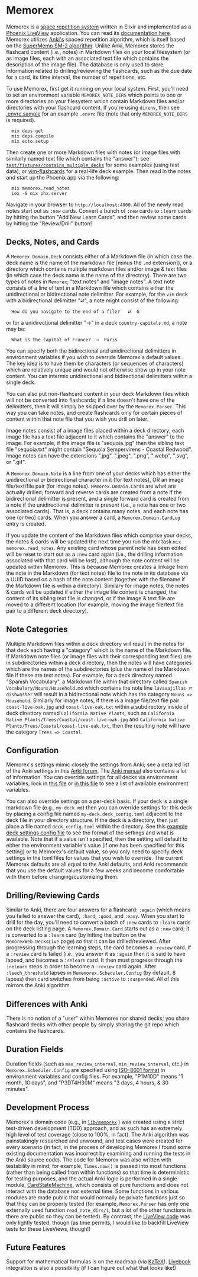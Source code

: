 #  Memorex

Memorex is a [space repetition system](https://en.wikipedia.org/wiki/Spaced_repetition) written in Elixir and implemented as a [Phoenix LiveView](https://github.com/phoenixframework/phoenix_live_view) application.  You can read its [documentation here](https://hexdocs.pm/memorex/). Memorex utilizes [Anki's](https://apps.ankiweb.net/) spaced repetition algorithm, which is itself based on the [SuperMemo SM-2 algorithm](https://faqs.ankiweb.net/what-spaced-repetition-algorithm.html).  Unlike Anki, Memorex stores the flashcard content (i.e., notes) in Markdown files on your local filesystem (or as image files, each with an associated text file which contains the description of the image file).  The database is only used to store information related to drilling/reviewing the flashcards, such as the due date for a card, its time interval, the number of repetitions, etc.

To use Memorex, first get it running on your local system.  First, you'll need to set an environment variable `MEMOREX_NOTE_DIRS` which points to one or more directories on your filesystem which contain Markdown files and/or directories with your flashcard content.  If you're using `direnv`, then see [.envrc.sample](https://github.com/woodward/memorex/blob/main/.envrc.sample) for an example `.envrc` file (note that only `MEMOREX_NOTE_DIRS` is required).

```
  mix deps.get
  mix deps.compile
  mix ecto.setup
```

Then create one or more Markdown files with notes (or image files with similarly named text file which contains the "answer"); see [`test/fixtures/contains_multiple_decks`](https://github.com/woodward/memorex/tree/main/test/fixtures/contains_multiple_decks) for some examples (using test data), or [vim-flashcards](https://github.com/woodward/vim-flashcards) for a real-life deck example.  Then read in the notes and start up the Phoenix app via the following:

```
  mix memorex.read_notes
  iex -S mix phx.server
```

Navigate in your browser to `http://localhost:4000`.  All of the newly read notes start out as `:new` cards.  Convert a bunch of `:new` cards to `:learn` cards by hitting the button "Add New Learn Cards", and then review some cards by hitting the "Review/Drill" button!

## Decks, Notes, and Cards

A `Memorex.Domain.Deck` consists either of a Markdown file (in which case the deck name is the name of the markdown file [minus the `.md` extension]), or a directory which contains multiple markdown files and/or image & text files (in which case the deck name is the name of the directory).  There are two types of notes in `Memorex`; "text notes" and "image notes".  A text note consists of a line of text in a Markdown file which contains either the unidirectional or bidirectional note delimitter. For example, for the `vim` deck with a bidirectional delimitter "⮂", a note might consist of the following:

```
  How do you navigate to the end of a file?   ⮂  G
```

or for a unidirectional delimitter "→" in a deck `country-capitals.md`, a note may be:

```
  What is the capital of France?  →  Paris
```

You can specify both the bidirectional and unidirectional delimitters in environment variables if you wish to override Memorex's default values.  The key idea is to have them be characters (or sequences of characters) which are relatively unique and would not otherwise show up in your note content.  You can intermix unidirectional and bidirectional delimitters within a single deck.

You can also put non-flashcard content in your deck Markdown files which will not be converted into flashcards; if a line doesn't have one of the delimitters, then it will simply be skipped over by the `Memorex.Parser`.  This way you can take notes, and create flashcards only for certain pieces of content within that note file that you wish you drill on later.

Image notes consist of a image files placed within a deck directory; each image file has a text file adjacent to it which contains the "answer" to the image.  For example, if the image file is "sequoia.jpg" then the sibling text file "sequoia.txt" might contain "Sequoia Sempervirens - Coastal Redwood".  Image notes can have the extensions ".jpg", ".jpeg", ".png", ".webp", ".svg", or ".gif".

A `Memorex.Domain.Note` is a line from one of your decks which has either the unidirectional or bidirectional character in it (for text notes), OR an image file/text/file pair (for image notes).  `Memorex.Domain.Card`s are what are actually drilled; forward and reverse cards are created from a note if the bidirectional delimitter is present, and a single forward card is created from a note if the unidirectional delimitter is present (i.e., a note has one or two associated cards).  That is, a deck contains many notes, and each note has one (or two) cards.  When you answer a card, a `Memorex.Domain.CardLog` entry is created.

If you update the content of the Markdown files which comprise your decks, the notes & cards will be updated the next time you run the mix task `mix memorex.read_notes`.  Any existing card whose parent note has been edited will be reset to start out as a `:new` card again (i.e., the drilling information associated with that card will be lost), although the note content will be updated within Memorex.  This is because Memorex creates a linkage from the note in the Markdown (for text notes) file to the note in its database via a UUID based on a hash of the note content (together with the filename if the Markdown file is within a directory).  Similary for image notes, the notes & cards will be updated if either the image file content is changed, the content of its sibling text file is changed, or if the image & text file are moved to a different location (for example, moving the image file/text file pair to a different deck directory).

## Note Categories

Multiple Markdown files within a deck directory will result in the notes for that deck each having a "category" which is the name of the Markdown file.  If Markdown note files (or image files with their corresponding text files) are in subdirectories within a deck directory, then the notes will have categories which are the names of the subdirectories (plus the name of the Markdown file if these are text notes).  For example, for a deck directory named "Spanish Vocabulary", a Markdown file within that directory called `Spanish Vocabulary/Nouns/Household.md` which contains the note line `lavavajillas ⮂ dishwasher` will result in a bidirectional note which has the category `Nouns => Household`.  Similarly for image notes, if there is a image file/text file pair `coast-live-oak.jpg` and `coast-live-oak.txt` within a subdirectory inside of deck directory named `California Native Plants`, such as `California Native Plants/Trees/Coastal/coast-live-oak.jpg` and `California Native Plants/Trees/Coastal/coast-live-oak.txt`, then the resulting note will have the category `Trees => Coastal`.

## Configuration

Memorex's settings mimic closely the settings from Anki; see a detailed list of the Anki settings in this [Anki forum](https://forums.ankiweb.net/t/deck-options-explained/213).  The [Anki manual](https://docs.ankiweb.net/deck-options.html) also contains a lot of information. You can override settings for all decks via environment variables; look in [this file](https://github.com/woodward/memorex/blob/main/.envrc.sample) or [in this file](https://github.com/woodward/memorex/blob/main/config/runtime.exs) to see a list of available environment variables. 

You can also override settings on a per-deck basis.  If your deck is a single markdown file (e.g., `my-deck.md`) then you can override settings for this deck by placing a config file named `my-deck.deck_config.toml` adjacent to the deck file in your directory structure.  If the deck is a directory, then just place a file named `deck_config.toml` within the directory.  See this [example deck settings config file](https://github.com/woodward/memorex/blob/main/deck_config.example.toml) to see the format of the settings and what is available.  Note that if a value isn't specified, then the setting will default to either the environment variable's value (if one has been specified for this setting) or to Memorex's default value, so you only need to specify deck settings in the toml files for values that you wish to override.  The current Memorex defaults are all equal to the Anki defaults, and Anki recommends that you use the default values for a few weeks and become comfortable with them before changing/customizing them.

## Drilling/Reviewing Cards

Similar to Anki, there are four answers for a flashcard: `:again` (which means you failed to answer the card), `:hard`, `:good`, and `:easy`.  When you start to drill for the day, you'll need to convert a batch of `:new` cards to `:learn` cards on the deck listing page.  A `Memorex.Domain.Card` starts out as a `:new` card; it is converted to a `:learn` card (by hitting the button on the `MemorexWeb.DecksLive` page) so that it can be drilled/reviewed. After progressing through the learning steps, the card becomes a `:review` card.  If a `:review` card is failed (i.e., you answer it as `:again` then it is said to have lapsed, and becomes a `:relearn` card.  It then must progress through the `:relearn` steps in order to become a `:review` card again.  After `:leech_threshold` lapses in `Mememorex.Scheduler.Config` (by default, 8 lapses) then card switches from being `:active` to `:suspended`.  All of this mirrors the Anki algorithm.

## Differences with Anki

There is no notion of a "user" within Memorex nor shared decks; you share flashcard decks with other people by simply sharing the git repo which contains the flashcards.  

## Duration Fields

Duration fields (such as `max_review_interval`, `min_review_interval`, etc.) in `Memorex.Scheduler.Config` are specified using [ISO-8601 format](https://en.wikipedia.org/wiki/ISO_8601#Times) in environment variables and config files.  For example, "P1M10D" means "1 month, 10 days", and "P3DT4H30M" means "3 days, 4 hours, & 30 minutes".

## Development Process

Memorex's domain code (e.g., in [`lib/memorex`](https://github.com/woodward/memorex/tree/main/lib/memorex) ) was created using a strict test-driven development (TDD) approach, and as such has an extremely high level of test coverage (close to 100%, in fact). The Anki algorithm was painstakingly researched and unwound, and test cases were created for every scenario (in fact, in the process of developing Memorex I found some existing documentation was incorrect by examining and running the tests in the Anki source code).  The code for Memorex was also written with testability in mind; for example, `Timex.now()` is passed into most functions (rather than being called from within functions) so that time is deterministic for testing purposes, and the actual Anki logic is performed in a single module, [CardStateMachine](https://github.com/woodward/memorex/blob/main/lib/memorex/scheduler/card_state_machine.ex), which consists of pure functions and does not interact with the database nor external time. Some functions in various modules are made public that would normally be private functions just so that they can be properly tested (for example, `Memorex.Parser` has only one externally used function `read_note_dirs/1`, but a lot of the other functions in there are public so they can be tested).  By contrast, the [LiveView code](https://github.com/woodward/memorex/tree/main/lib/memorex_web) was only lightly tested, though (as time permits, I would like to backfill LiveView tests for these LiveViews, though!)

## Future Features

Support for mathematical formulas is on the roadmap (via [KaTeX](https://katex.org/)).  [Livebook](https://github.com/livebook-dev/livebook) integration is also a possibility (if I can figure out what that looks like!)
